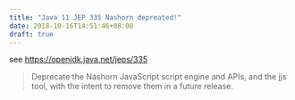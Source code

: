 ```yaml
---
title: "Java 11 JEP 335 Nashorn depreated!"
date: 2018-10-16T14:51:46+08:00
draft: true
---
```


see <https://openjdk.java.net/jeps/335>

> Deprecate the Nashorn JavaScript script engine and APIs, and the jjs tool, with the intent to remove them in a future release.

